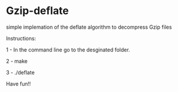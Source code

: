 # Gzip-deflate
simple implemation of the deflate algorithm to decompress Gzip files

Instructions:

1 - In the command line go to the desginated folder.

2 - make

3 - ./deflate <Filename>

Have fun!!
